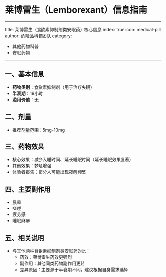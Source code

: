 # 莱博雷生（Lemborexant）信息指南
---
title: 莱博雷生（食欲素抑制剂类安眠药）核心信息
index: true
icon: medical-pill
author: 危险品科普团队
category:
  - 其他药物科普
  - 安眠药物
---

## 一、基本信息
- **药物类别**：食欲素抑制剂（用于治疗失眠）
- **半衰期**：19小时
- **滥用价值**：无


## 二、剂量
- 推荐剂量范围：5mg-10mg


## 三、药物效果
- 核心效果：减少入睡时间、延长睡眠时间（延长睡眠效果显著）
- 其他效果：梦境增强
- 体验者报告：部分人可能出现夜醒频繁


## 四、主要副作用
- 晨晕
- 嗜睡
- 疲劳感
- 睡眠麻痹


## 五、相关说明
- 与其他两种食欲素抑制剂类安眠药对比：
  - 药效：莱博雷生药效更强烈
  - 副作用：其他同类药物副作用更轻
  - 差异原因：主要源于半衰期不同，建议根据自身需求选择
